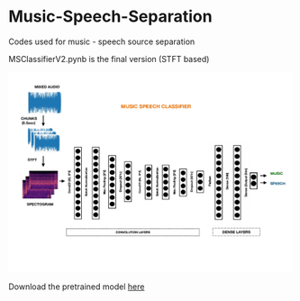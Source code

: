 # Music-Speech-Separation

Codes used for music - speech source separation

MSClassifierV2.pynb is the final version (STFT based)


![MusicSpeechClassifier](MusicSpeechClassifier.jpg)


Download the pretrained model [here](https://drive.google.com/file/d/1-8ghpk711viQxyKR-acVk0_ZRrV7-hd4/view?usp=sharing)
